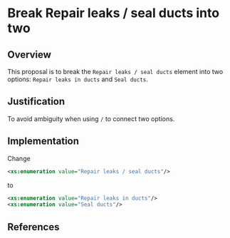 # Break Repair leaks / seal ducts into two

## Overview

This proposal is to break the `Repair leaks / seal ducts` element into two options: `Repair leaks in ducts` and `Seal ducts`.  

## Justification

To avoid ambiguity when using `/` to connect two options.

## Implementation

Change
```xml
<xs:enumeration value="Repair leaks / seal ducts"/>
```
to
```xml
<xs:enumeration value="Repair leaks in ducts"/>
<xs:enumeration value="Seal ducts"/>
```

## References